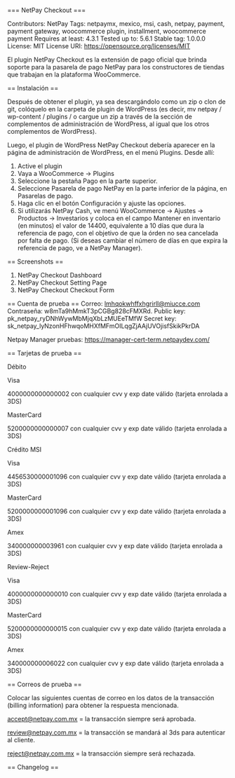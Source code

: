 === NetPay Checkout ===

Contributors: NetPay
Tags: netpaymx, mexico, msi, cash, netpay, payment, payment gateway, woocommerce plugin, installment, woocommerce payment
Requires at least: 4.3.1
Tested up to: 5.6.1
Stable tag: 1.0.0.0
License: MIT
License URI: https://opensource.org/licenses/MIT

El plugin NetPay Checkout es la extensión de pago oficial que brinda soporte para la pasarela de pago NetPay para los constructores de tiendas que trabajan en la plataforma WooCommerce.

== Instalación ==

Después de obtener el plugin, ya sea descargándolo como un zip o clon de git, colóquelo en la carpeta de plugin de WordPress (es decir, mv netpay / wp-content / plugins / o cargue un zip a través de la sección de complementos de administración de WordPress, al igual que los otros complementos de WordPress).

Luego, el plugin de WordPress NetPay Checkout debería aparecer en la página de administración de WordPress, en el menú Plugins.
Desde allí:
1. Active el plugin
2. Vaya a WooCommerce -> Plugins
3. Seleccione la pestaña Pago en la parte superior.
4. Seleccione Pasarela de pago NetPay en la parte inferior de la página, en Pasarelas de pago.
5. Haga clic en el botón Configuración y ajuste las opciones.
6. Si utilizarás NetPay Cash, ve menú WooCommerce -> Ajustes -> Productos -> Investarios y coloca en el campo Mantener en inventario (en minutos) el valor de 14400, equivalente a 10 días que dura la referencia de pago, con el objetivo de que la órden no sea cancelada por falta de pago. (Si deseas cambiar el número de días en que expira la referencia de pago, ve a NetPay Manager).

== Screenshots ==

1. NetPay Checkout Dashboard
2. NetPay Checkout Setting Page
3. NetPay Checkout Checkout Form

== Cuenta de prueba ==
Correo: lmhqokwhffxhgrirll@miucce.com
Contraseña: w8mTa9hMmkT3pCGBg828cFMXRd.
Public key: pk_netpay_ryDNhWywMbMjqXbLzMUEeTMfW
Secret key: sk_netpay_lyNzonHFhwqoMHXfMFmOILqgZjAAjUVOjisfSkikPkrDA

Netpay Manager pruebas: https://manager-cert-term.netpaydev.com/ 

== Tarjetas de prueba ==

Débito

Visa

4000000000000002 con cualquier cvv y exp date válido (tarjeta enrolada a 3DS)

MasterCard

5200000000000007 con cualquier cvv y exp date válido (tarjeta enrolada a 3DS)

Crédito MSI

Visa

4456530000001096 con cualquier cvv y exp date válido (tarjeta enrolada a 3DS)

MasterCard

5200000000001096 con cualquier cvv y exp date válido (tarjeta enrolada a 3DS)

Amex

340000000003961 con cualquier cvv y exp date válido (tarjeta enrolada a 3DS)

Review-Reject

Visa

4000000000000010 con cualquier cvv y exp date válido (tarjeta enrolada a 3DS)

MasterCard

5200000000000015 con cualquier cvv y exp date válido (tarjeta enrolada a 3DS)

Amex

340000000006022 con cualquier cvv y exp date válido (tarjeta enrolada a 3DS)

== Correos de prueba ==

Colocar las siguientes cuentas de correo en los datos de la transacción (billing information) para obtener la respuesta mencionada.

accept@netpay.com.mx = la transacción siempre será aprobada.

review@netpay.com.mx = la transacción se mandará al 3ds para autenticar al cliente.

reject@netpay.com.mx = la transacción siempre será rechazada.

== Changelog ==

